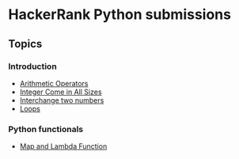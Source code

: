 # HackerRank Python submissions
## Topics

### Introduction

- [Arithmetic Operators](introduction/arithmetic_operators.py)
- [Integer Come in All Sizes](introduction/integers_come_in_all_sizes.py)
- [Interchange two numbers](introduction/interchange_two_numbers.py)
- [Loops]()

### Python functionals

- [Map and Lambda Function]()

